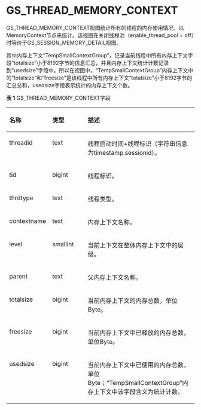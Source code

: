 # GS\_THREAD\_MEMORY\_CONTEXT

GS\_THREAD\_MEMORY\_CONTEXT视图统计所有的线程的内存使用情况，以MemoryContext节点来统计。该视图在关闭线程池（enable\_thread\_pool = off）时等价于GS\_SESSION\_MEMORY\_DETAIL视图。

其中内存上下文“TempSmallContextGroup”，记录当前线程中所有内存上下文字段“totalsize”小于8192字节的信息汇总，并且内存上下文统计计数记录到“usedsize”字段中。所以在视图中，“TempSmallContextGroup”内存上下文中的“totalsize”和“freesize”是该线程中所有内存上下文“totalsize”小于8192字节的汇总总和，usedsize字段表示统计的内存上下文个数。

**表 1**  GS\_THREAD\_MEMORY\_CONTEXT字段

<a name="zh-cn_topic_0283137545_zh-cn_topic_0237122511_zh-cn_topic_0059778760_td16c4d9490d3429bb7924dc70121414a"></a>
<table><thead align="left"><tr id="zh-cn_topic_0283137545_zh-cn_topic_0237122511_zh-cn_topic_0059778760_rc61f4f57499841bb9a68d858b72c8c54"><th class="cellrowborder" valign="top" width="22.8%" id="mcps1.2.4.1.1"><p id="zh-cn_topic_0283137545_zh-cn_topic_0237122511_zh-cn_topic_0059778760_a220d97f0527149ce80b68e31b779b847"><a name="zh-cn_topic_0283137545_zh-cn_topic_0237122511_zh-cn_topic_0059778760_a220d97f0527149ce80b68e31b779b847"></a><a name="zh-cn_topic_0283137545_zh-cn_topic_0237122511_zh-cn_topic_0059778760_a220d97f0527149ce80b68e31b779b847"></a>名称</p>
</th>
<th class="cellrowborder" valign="top" width="18.86%" id="mcps1.2.4.1.2"><p id="zh-cn_topic_0283137545_zh-cn_topic_0237122511_zh-cn_topic_0059778760_a346303cc8f9d439197ef0f38f89488ab"><a name="zh-cn_topic_0283137545_zh-cn_topic_0237122511_zh-cn_topic_0059778760_a346303cc8f9d439197ef0f38f89488ab"></a><a name="zh-cn_topic_0283137545_zh-cn_topic_0237122511_zh-cn_topic_0059778760_a346303cc8f9d439197ef0f38f89488ab"></a>类型</p>
</th>
<th class="cellrowborder" valign="top" width="58.34%" id="mcps1.2.4.1.3"><p id="zh-cn_topic_0283137545_zh-cn_topic_0237122511_zh-cn_topic_0059778760_a0a84722b14484b05b1df15bf5dd61177"><a name="zh-cn_topic_0283137545_zh-cn_topic_0237122511_zh-cn_topic_0059778760_a0a84722b14484b05b1df15bf5dd61177"></a><a name="zh-cn_topic_0283137545_zh-cn_topic_0237122511_zh-cn_topic_0059778760_a0a84722b14484b05b1df15bf5dd61177"></a>描述</p>
</th>
</tr>
</thead>
<tbody><tr id="zh-cn_topic_0283137545_zh-cn_topic_0237122511_zh-cn_topic_0059778760_r914d559fd7df49649c793cbd9e8cf04b"><td class="cellrowborder" valign="top" width="22.8%" headers="mcps1.2.4.1.1 "><p id="zh-cn_topic_0283137545_zh-cn_topic_0237122511_p84771312518"><a name="zh-cn_topic_0283137545_zh-cn_topic_0237122511_p84771312518"></a><a name="zh-cn_topic_0283137545_zh-cn_topic_0237122511_p84771312518"></a>threadid</p>
</td>
<td class="cellrowborder" valign="top" width="18.86%" headers="mcps1.2.4.1.2 "><p id="zh-cn_topic_0283137545_zh-cn_topic_0237122511_p194701375112"><a name="zh-cn_topic_0283137545_zh-cn_topic_0237122511_p194701375112"></a><a name="zh-cn_topic_0283137545_zh-cn_topic_0237122511_p194701375112"></a>text</p>
</td>
<td class="cellrowborder" valign="top" width="58.34%" headers="mcps1.2.4.1.3 "><p id="zh-cn_topic_0283137545_zh-cn_topic_0237122511_p44751317515"><a name="zh-cn_topic_0283137545_zh-cn_topic_0237122511_p44751317515"></a><a name="zh-cn_topic_0283137545_zh-cn_topic_0237122511_p44751317515"></a>线程启动时间+线程标识（字符串信息为timestamp.sessionid）。</p>
</td>
</tr>
<tr id="zh-cn_topic_0283137545_zh-cn_topic_0237122511_zh-cn_topic_0059778760_rdee21293e92d4399b0afa410cb2fe613"><td class="cellrowborder" valign="top" width="22.8%" headers="mcps1.2.4.1.1 "><p id="zh-cn_topic_0283137545_zh-cn_topic_0237122511_p1847141395111"><a name="zh-cn_topic_0283137545_zh-cn_topic_0237122511_p1847141395111"></a><a name="zh-cn_topic_0283137545_zh-cn_topic_0237122511_p1847141395111"></a>tid</p>
</td>
<td class="cellrowborder" valign="top" width="18.86%" headers="mcps1.2.4.1.2 "><p id="zh-cn_topic_0283137545_zh-cn_topic_0237122511_p184711385114"><a name="zh-cn_topic_0283137545_zh-cn_topic_0237122511_p184711385114"></a><a name="zh-cn_topic_0283137545_zh-cn_topic_0237122511_p184711385114"></a>bigint</p>
</td>
<td class="cellrowborder" valign="top" width="58.34%" headers="mcps1.2.4.1.3 "><p id="zh-cn_topic_0283137545_zh-cn_topic_0237122511_p74811315119"><a name="zh-cn_topic_0283137545_zh-cn_topic_0237122511_p74811315119"></a><a name="zh-cn_topic_0283137545_zh-cn_topic_0237122511_p74811315119"></a>线程标识。</p>
</td>
</tr>
<tr id="zh-cn_topic_0283137545_zh-cn_topic_0237122511_row178481518113815"><td class="cellrowborder" valign="top" width="22.8%" headers="mcps1.2.4.1.1 "><p id="zh-cn_topic_0283137545_zh-cn_topic_0237122511_p184901811384"><a name="zh-cn_topic_0283137545_zh-cn_topic_0237122511_p184901811384"></a><a name="zh-cn_topic_0283137545_zh-cn_topic_0237122511_p184901811384"></a>thrdtype</p>
</td>
<td class="cellrowborder" valign="top" width="18.86%" headers="mcps1.2.4.1.2 "><p id="zh-cn_topic_0283137545_zh-cn_topic_0237122511_p1885015189387"><a name="zh-cn_topic_0283137545_zh-cn_topic_0237122511_p1885015189387"></a><a name="zh-cn_topic_0283137545_zh-cn_topic_0237122511_p1885015189387"></a>text</p>
</td>
<td class="cellrowborder" valign="top" width="58.34%" headers="mcps1.2.4.1.3 "><p id="zh-cn_topic_0283137545_zh-cn_topic_0237122511_p1485061843819"><a name="zh-cn_topic_0283137545_zh-cn_topic_0237122511_p1485061843819"></a><a name="zh-cn_topic_0283137545_zh-cn_topic_0237122511_p1485061843819"></a>线程类型。</p>
</td>
</tr>
<tr id="zh-cn_topic_0283137545_zh-cn_topic_0237122511_zh-cn_topic_0059778760_rc637dd0eab0f4790a4b045b6f8978a1c"><td class="cellrowborder" valign="top" width="22.8%" headers="mcps1.2.4.1.1 "><p id="zh-cn_topic_0283137545_zh-cn_topic_0237122511_p1248113125118"><a name="zh-cn_topic_0283137545_zh-cn_topic_0237122511_p1248113125118"></a><a name="zh-cn_topic_0283137545_zh-cn_topic_0237122511_p1248113125118"></a>contextname</p>
</td>
<td class="cellrowborder" valign="top" width="18.86%" headers="mcps1.2.4.1.2 "><p id="zh-cn_topic_0283137545_zh-cn_topic_0237122511_p54819131513"><a name="zh-cn_topic_0283137545_zh-cn_topic_0237122511_p54819131513"></a><a name="zh-cn_topic_0283137545_zh-cn_topic_0237122511_p54819131513"></a>text</p>
</td>
<td class="cellrowborder" valign="top" width="58.34%" headers="mcps1.2.4.1.3 "><p id="zh-cn_topic_0283137545_zh-cn_topic_0237122511_p348171318516"><a name="zh-cn_topic_0283137545_zh-cn_topic_0237122511_p348171318516"></a><a name="zh-cn_topic_0283137545_zh-cn_topic_0237122511_p348171318516"></a>内存上下文名称。</p>
</td>
</tr>
<tr id="zh-cn_topic_0283137545_zh-cn_topic_0237122511_zh-cn_topic_0059778760_r4f0632f87a264574a0576d6439b066e3"><td class="cellrowborder" valign="top" width="22.8%" headers="mcps1.2.4.1.1 "><p id="zh-cn_topic_0283137545_zh-cn_topic_0237122511_p9481813145116"><a name="zh-cn_topic_0283137545_zh-cn_topic_0237122511_p9481813145116"></a><a name="zh-cn_topic_0283137545_zh-cn_topic_0237122511_p9481813145116"></a>level</p>
</td>
<td class="cellrowborder" valign="top" width="18.86%" headers="mcps1.2.4.1.2 "><p id="zh-cn_topic_0283137545_zh-cn_topic_0237122511_p648101325112"><a name="zh-cn_topic_0283137545_zh-cn_topic_0237122511_p648101325112"></a><a name="zh-cn_topic_0283137545_zh-cn_topic_0237122511_p648101325112"></a>smallint</p>
</td>
<td class="cellrowborder" valign="top" width="58.34%" headers="mcps1.2.4.1.3 "><p id="zh-cn_topic_0283137545_zh-cn_topic_0237122511_p194912139513"><a name="zh-cn_topic_0283137545_zh-cn_topic_0237122511_p194912139513"></a><a name="zh-cn_topic_0283137545_zh-cn_topic_0237122511_p194912139513"></a>当前上下文在整体内存上下文中的层级。</p>
</td>
</tr>
<tr id="zh-cn_topic_0283137545_zh-cn_topic_0237122511_zh-cn_topic_0059778760_rac270e0e2b944107b6ff3b9692410a02"><td class="cellrowborder" valign="top" width="22.8%" headers="mcps1.2.4.1.1 "><p id="zh-cn_topic_0283137545_zh-cn_topic_0237122511_p949113125119"><a name="zh-cn_topic_0283137545_zh-cn_topic_0237122511_p949113125119"></a><a name="zh-cn_topic_0283137545_zh-cn_topic_0237122511_p949113125119"></a>parent</p>
</td>
<td class="cellrowborder" valign="top" width="18.86%" headers="mcps1.2.4.1.2 "><p id="zh-cn_topic_0283137545_zh-cn_topic_0237122511_p94931365116"><a name="zh-cn_topic_0283137545_zh-cn_topic_0237122511_p94931365116"></a><a name="zh-cn_topic_0283137545_zh-cn_topic_0237122511_p94931365116"></a>text</p>
</td>
<td class="cellrowborder" valign="top" width="58.34%" headers="mcps1.2.4.1.3 "><p id="zh-cn_topic_0283137545_zh-cn_topic_0237122511_p144951395114"><a name="zh-cn_topic_0283137545_zh-cn_topic_0237122511_p144951395114"></a><a name="zh-cn_topic_0283137545_zh-cn_topic_0237122511_p144951395114"></a>父内存上下文名称。</p>
</td>
</tr>
<tr id="zh-cn_topic_0283137545_zh-cn_topic_0237122511_zh-cn_topic_0059778760_r096ceb75d6da44f98c1c147169ffd8da"><td class="cellrowborder" valign="top" width="22.8%" headers="mcps1.2.4.1.1 "><p id="zh-cn_topic_0283137545_zh-cn_topic_0237122511_p549171315113"><a name="zh-cn_topic_0283137545_zh-cn_topic_0237122511_p549171315113"></a><a name="zh-cn_topic_0283137545_zh-cn_topic_0237122511_p549171315113"></a>totalsize</p>
</td>
<td class="cellrowborder" valign="top" width="18.86%" headers="mcps1.2.4.1.2 "><p id="zh-cn_topic_0283137545_zh-cn_topic_0237122511_p64911317519"><a name="zh-cn_topic_0283137545_zh-cn_topic_0237122511_p64911317519"></a><a name="zh-cn_topic_0283137545_zh-cn_topic_0237122511_p64911317519"></a>bigint</p>
</td>
<td class="cellrowborder" valign="top" width="58.34%" headers="mcps1.2.4.1.3 "><p id="zh-cn_topic_0283137545_zh-cn_topic_0237122511_p14501013135114"><a name="zh-cn_topic_0283137545_zh-cn_topic_0237122511_p14501013135114"></a><a name="zh-cn_topic_0283137545_zh-cn_topic_0237122511_p14501013135114"></a>当前内存上下文的内存总数，单位Byte。</p>
</td>
</tr>
<tr id="zh-cn_topic_0283137545_zh-cn_topic_0237122511_zh-cn_topic_0059778760_r69986e8b1c794167afd0d4231a8624a7"><td class="cellrowborder" valign="top" width="22.8%" headers="mcps1.2.4.1.1 "><p id="zh-cn_topic_0283137545_zh-cn_topic_0237122511_p3509139519"><a name="zh-cn_topic_0283137545_zh-cn_topic_0237122511_p3509139519"></a><a name="zh-cn_topic_0283137545_zh-cn_topic_0237122511_p3509139519"></a>freesize</p>
</td>
<td class="cellrowborder" valign="top" width="18.86%" headers="mcps1.2.4.1.2 "><p id="zh-cn_topic_0283137545_zh-cn_topic_0237122511_p8501913115118"><a name="zh-cn_topic_0283137545_zh-cn_topic_0237122511_p8501913115118"></a><a name="zh-cn_topic_0283137545_zh-cn_topic_0237122511_p8501913115118"></a>bigint</p>
</td>
<td class="cellrowborder" valign="top" width="58.34%" headers="mcps1.2.4.1.3 "><p id="zh-cn_topic_0283137545_zh-cn_topic_0237122511_p2050131355118"><a name="zh-cn_topic_0283137545_zh-cn_topic_0237122511_p2050131355118"></a><a name="zh-cn_topic_0283137545_zh-cn_topic_0237122511_p2050131355118"></a>当前内存上下文中已释放的内存总数，单位Byte。</p>
</td>
</tr>
<tr id="zh-cn_topic_0283137545_zh-cn_topic_0237122511_zh-cn_topic_0059778760_rd71ceda6ede4450ab167628eea017721"><td class="cellrowborder" valign="top" width="22.8%" headers="mcps1.2.4.1.1 "><p id="zh-cn_topic_0283137545_zh-cn_topic_0237122511_p1450121317516"><a name="zh-cn_topic_0283137545_zh-cn_topic_0237122511_p1450121317516"></a><a name="zh-cn_topic_0283137545_zh-cn_topic_0237122511_p1450121317516"></a>usedsize</p>
</td>
<td class="cellrowborder" valign="top" width="18.86%" headers="mcps1.2.4.1.2 "><p id="zh-cn_topic_0283137545_zh-cn_topic_0237122511_p15501513165117"><a name="zh-cn_topic_0283137545_zh-cn_topic_0237122511_p15501513165117"></a><a name="zh-cn_topic_0283137545_zh-cn_topic_0237122511_p15501513165117"></a>bigint</p>
</td>
<td class="cellrowborder" valign="top" width="58.34%" headers="mcps1.2.4.1.3 "><p id="zh-cn_topic_0283137545_zh-cn_topic_0237122511_p251813135118"><a name="zh-cn_topic_0283137545_zh-cn_topic_0237122511_p251813135118"></a><a name="zh-cn_topic_0283137545_zh-cn_topic_0237122511_p251813135118"></a>当前内存上下文中已使用的内存总数，单位Byte；“TempSmallContextGroup”内存上下文中该字段含义为统计计数。</p>
</td>
</tr>
</tbody>
</table>

